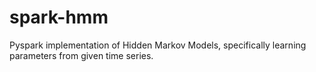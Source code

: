 # spark-hmm

Pyspark implementation of Hidden Markov Models, specifically learning parameters from given time series.
